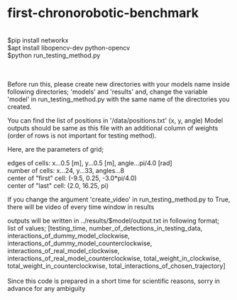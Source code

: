 # first-chronorobotic-benchmark
<br />
$pip install networkx<br />
$apt install libopencv-dev python-opencv<br />
$python run_testing_method.py<br />
<br /><br />

Before run this, please create new directories with your models name inside following directories; 'models' and 'results'
and, change the variable 'model' in run_testing_method.py with the same name of the directories you created.

You can find the list of positions in '/data/positions.txt' (x, y, angle)
Model outputs should be same as this file with an additional column of weights (order of rows is not important for testing method).

Here, are the parameters of grid;

edges of cells: x...0.5 [m], y...0.5 [m], angle...pi/4.0 [rad]<br />
number of cells: x...24, y...33, angles...8<br />
center of "first" cell: (-9.5, 0.25, -3.0*pi/4.0)<br />
center of "last" cell: (2.0, 16.25, pi) <br />

If you change the argument 'create_video' in run_testing_method.py to True, there will be video of every time window in results

outputs will be written in ../results/$model/output.txt in following format;<br />
list of values; [testing_time, number_of_detections_in_testing_data, interactions_of_dummy_model_clockwise, interactions_of_dummy_model_counterclockwise, interactions_of_real_model_clockwise, interactions_of_real_model_counterclockwise, total_weight_in_clockwise, total_weight_in_counterclockwise, total_interactions_of_chosen_trajectory]<br />
<br />
Since this code is prepared in a short time for scientific reasons, sorry in advance for any ambiguity
